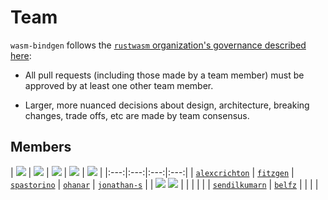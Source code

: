 # Team

`wasm-bindgen` follows the [`rustwasm` organization's governance described
here][governance]:

* All pull requests (including those made by a team member) must be approved by
  at least one other team member.

* Larger, more nuanced decisions about design, architecture, breaking changes,
  trade offs, etc are made by team consensus.

[governance]: https://github.com/rustwasm/team/blob/master/GOVERNANCE.md#repositories

## Members

<style>
img {
    max-width: 117px;
    max-height: 117px;
}
</style>

| [![](https://github.com/alexcrichton.png?size=117)][alexcrichton] | [![](https://github.com/fitzgen.png?size=117)][fitzgen] | [![](https://github.com/spastorino.png?size=117)][spastorino] | [![](https://github.com/ohanar.png?size=117)][ohanar] | [![](https://github.com/jonathan-s.png?size=117)][jonathan-s] |
|:---:|:---:|:---:|:---:|
| [`alexcrichton`][alexcrichton] | [`fitzgen`][fitzgen] | [`spastorino`][spastorino] | [`ohanar`][ohanar] | [`jonathan-s`][jonathan-s] |
| [![](https://github.com/sendilkumarn.png?size=117)][sendilkumarn] [![](https://github.com/belfz.png?size=117)][belfz] | | | | |
| [`sendilkumarn`][sendilkumarn] | [`belfz`][belfz] | | | |

[alexcrichton]: https://github.com/alexcrichton
[fitzgen]: https://github.com/fitzgen
[spastorino]: https://github.com/spastorino
[ohanar]: https://github.com/ohanar
[jonathan-s]: https://github.com/jonathan-s
[sendilkumarn]: https://github.com/sendilkumarn
[belfz]: https://github.com/belfz
